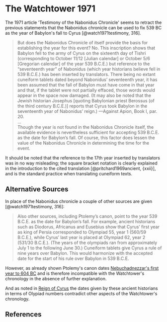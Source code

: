 # The Watchtower 1971

The 1971 article 'Testimony of the Nabonidus Chronicle' seems to retract the previous statements that the Nabonidus
chronicle can be used to fix 539 BC as the year of Babylon's fall to Cyrus [@watch1971testimony, 316].

> But does the Nabonidus Chronicle of itself provide the basis for establishing the year for this event? No. This
> inscription shows that Babylon fell to the army of Cyrus on the sixteenth day of Tishri (corresponding to October
> 11/12 \[Julian calendar\] or October 5/6 \[Gregorian calendar\] of the year 539 B.C.E.) but reference to the
> “seventeenth year” of Nabonidus (which year historians believe fell in 539 B.C.E.) has been inserted by translators.
> There being no extant cuneiform tablets dated beyond Nabonidus’ seventeenth year, it has been assumed that the fall of
> Babylon must have come in that year and that, if the tablet were not partially effaced, those words would appear in
> the space now damaged. (It may also be noted that the Jewish historian Josephus \[quoting Babylonian priest Berossus
> (of the third century B.C.E.)] reports that Cyrus took Babylon in the seventeenth year of Nabonidus’ reign.) —Against
> Apion, Book I, par. 20. <br>...<br> Though the year is not found in the Nabonidus Chronicle itself, the available
> evidence is nevertheless sufficient for accepting 539 B.C.E. as the date for Babylon’s fall. Of course, this factor
> does lessen the value of the Nabonidus Chronicle in determining the time for the event.

It should be noted that the reference to the 17th year inserted by translators was in no way misleading; the square
bracket notation is clearly explained in the introduction to the cited translation [@pritchard1969ancient, {xxii}], and
is the standard practice when translating cuneiform texts.

## Alternative Sources

In place of the Nabonidus chronicle a couple of other sources are given [@watch1971testimony, 316]:

> Also other sources, including Ptolemy’s canon, point to the year 539 B.C.E. as the date for Babylon’s fall. For
> example, ancient historians such as Diodorus, Africanus and Eusebius show that Cyrus’ first year as king of Persia
> corresponded to Olympiad 55, year 1 (560/59 B.C.E.), while Cyrus’ last year is placed at Olympiad 62, year 2 (531/30
> B.C.E.). (The years of the olympiads ran from approximately July 1 to the following June 30.) Cuneiform tablets give
> Cyrus a rule of nine years over Babylon. This would harmonize with the accepted date for the start of his rule over
> Babylon in 539 B.C.E.

However, as already shown Ptolemy's canon dates [Nebuchadnezzar's first year to 604 BC](../../standard/canon.md) and is
therefore incompatible with the Watchtower's chronology in the absence of further explanation.

And as noted in [Reign of Cyrus](../70_years/cyrus.md#olympiad-numbers) the dates given by these ancient historians in
terms of Olypiad numbers contradict other aspects of the Watchtower's chronology.

## References
